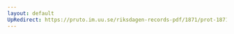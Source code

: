 ```yaml
---
layout: default
UpRedirect: https://pruto.im.uu.se/riksdagen-records-pdf/1871/prot-1871--fk--128/prot-1871--fk--128_006.pdf
---
```


